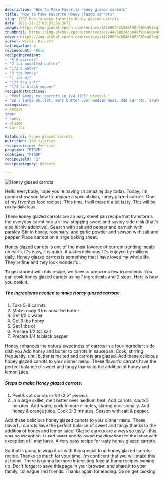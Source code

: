 ```yaml
---
description: "How to Make Favorite Honey glazed carrots"
title: "How to Make Favorite Honey glazed carrots"
slug: 1757-how-to-make-favorite-honey-glazed-carrots
date: 2021-11-22T05:55:56.367Z
image: https://img-global.cpcdn.com/recipes/44260034cb048f00/680x482cq70/honey-glazed-carrots-recipe-main-photo.jpg
thumbnail: https://img-global.cpcdn.com/recipes/44260034cb048f00/680x482cq70/honey-glazed-carrots-recipe-main-photo.jpg
cover: https://img-global.cpcdn.com/recipes/44260034cb048f00/680x482cq70/honey-glazed-carrots-recipe-main-photo.jpg
author: Marvin Barnett
ratingvalue: 4
reviewcount: 40651
recipeingredient:
- "5-8 carrots"
- "3 tbs unsalted butter"
- "1/2 c water"
- "3 tbs honey"
- "1 tbs oj"
- "1/2 tsp salt"
- "1/4 ts black pepper"
recipeinstructions:
- "Peel &amp; cut carrots in 1/4 (2.5" pieces)."
- "In a large skillet, melt butter over medium heat. Add carrots, saute 5 minutes. Add water, cook 5 more minutes, stirring occasionally. Add honey &amp; orange juice. Cook 2-3 minutes. Season with salt &amp; pepper."
categories:
- Recipe
tags:
- honey
- glazed
- carrots

katakunci: honey glazed carrots 
nutrition: 148 calories
recipecuisine: American
preptime: "PT32M"
cooktime: "PT60M"
recipeyield: "2"
recipecategory: Dessert

---
```



![Honey glazed carrots](https://img-global.cpcdn.com/recipes/44260034cb048f00/680x482cq70/honey-glazed-carrots-recipe-main-photo.jpg)

Hello everybody, hope you're having an amazing day today. Today, I'm gonna show you how to prepare a special dish, honey glazed carrots. One of my favorites food recipes. This time, I will make it a bit tasty. This will be really delicious.

These honey glazed carrots are an easy sheet pan recipe that transforms the everyday carrot into a show-stopping sweet and savory side dish (that&#39;s also highly addictive). Season with salt and pepper and garnish with parsley. Stir in honey, rosemary, and garlic powder and season with salt and pepper. Place carrots on a large baking sheet.

Honey glazed carrots is one of the most favored of current trending meals on earth. It's easy, it is quick, it tastes delicious. It's enjoyed by millions daily. Honey glazed carrots is something that I have loved my whole life. They're fine and they look wonderful.


To get started with this recipe, we have to prepare a few ingredients. You can cook honey glazed carrots using 7 ingredients and 2 steps. Here is how you cook it.

<!--inarticleads1-->

##### The ingredients needed to make Honey glazed carrots:

1. Take 5-8 carrots
1. Make ready 3 tbs unsalted butter
1. Get 1/2 c water
1. Get 3 tbs honey
1. Get 1 tbs oj
1. Prepare 1/2 tsp salt
1. Prepare 1/4 ts black pepper


Honey enhances the natural sweetness of carrots in a four-ingredient side dish you Add honey and butter to carrots in saucepan. Cook, stirring frequently, until butter is melted and carrots are glazed. Add these delicious honey glazed carrots to your dinner menu. These flavorful carrots have the perfect balance of sweet and tangy thanks to the addition of honey and lemon juice. 

<!--inarticleads2-->

##### Steps to make Honey glazed carrots:

1. Peel &amp; cut carrots in 1/4 (2.5" pieces).
1. In a large skillet, melt butter over medium heat. Add carrots, saute 5 minutes. Add water, cook 5 more minutes, stirring occasionally. Add honey &amp; orange juice. Cook 2-3 minutes. Season with salt &amp; pepper.


Add these delicious honey glazed carrots to your dinner menu. These flavorful carrots have the perfect balance of sweet and tangy thanks to the addition of honey and lemon juice. Glazed carrots are always so tasty--this was no exception. I used water and followed the directions to the letter with exception of I may have. A very easy recipe for tasty honey glazed carrots. 

So that is going to wrap it up with this special food honey glazed carrots recipe. Thanks so much for your time. I'm confident that you will make this at home. There is gonna be more interesting food at home recipes coming up. Don't forget to save this page in your browser, and share it to your family, colleague and friends. Thanks again for reading. Go on get cooking!
